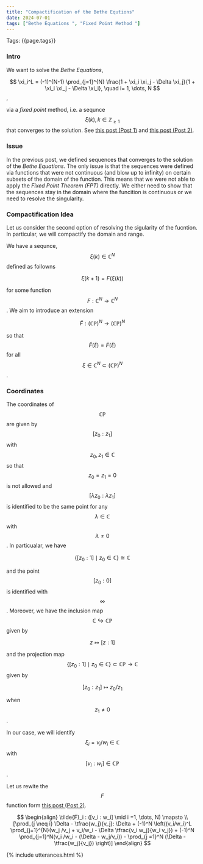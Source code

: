 ```yaml
---
title: "Compactification of the Bethe Equtions"
date: 2024-07-01
tags: ["Bethe Equations ", "Fixed Point Method "]
---
```

Tags: {{page.tags}}

### Intro

We want to solve the *Bethe Equations*,

$$ 
\xi_i^L = (-1)^{N-1} \prod_{j=1}^{N} \frac{1 + \xi_i \xi_j - \Delta \xi_j}{1 + \xi_i \xi_j - \Delta \xi_i}, \quad i= 1, \dots, N
$$,

via a *fixed point* method, i.e. a sequnce $$\xi(k), k \in \mathbb{Z}_{\geq 1}$$ that converges to the solution. See [this post (Post 1)](/URSA23/2024/06/12/fxpt.html) and [this post (Post 2)](/URSA23/2024/06/22/fxpt2.html).

### Issue

In the previous post, we defined sequences that converges to the solution of the *Bethe Equations*. The only issue is that the sequences were defined via functions that were not continuous (and blow up to infinity) on certain subsets of the domain of the function. This means that we were not able to apply the *Fixed Point Theorem (FPT)* directly. We either need to show that the sequences stay in the domain where the funcition is continuous or we need to resolve the singularity.

### Compactification Idea

Let us consider the second option of resolving the sigularity of the fucntion. In particular, we will compactify the domain and range.

We have a sequnce, $$\xi(k) \in \mathbb{C}^{N}$$ defined as followns

$$
\xi(k +1)  = F(\xi(k))
$$

for some function $$F: \mathbb{C}^{N} \rightarrow \mathbb{C}^{N}$$. We aim to introduce an extension

$$
\tilde{F}: (\mathbb{CP})^{N} \rightarrow (\mathbb{CP})^{N}
$$

so that $$\tilde{F}(\xi) = F(\xi)$$ for all $$\xi \in \mathbb{C}^{N} \subset  (\mathbb{CP})^{N}$$.

### Coordinates

The coordinates of $$\mathbb{CP}$$ are given by $$[z_0 :z_1]$$ with $$z_0, z_1 \in \mathbb{C}$$ so that $$ z_0 = z_1 = 0$$ is not allowed and $$[\lambda  z_0 : \lambda z_1]$$ is identified to be the same point for any $$\lambda \in \mathbb{C}$$ with $$\lambda \neq 0$$. In particualar, we have 

$$
\{ [z_0:1] \mid z_0 \in \mathbb{C} \} \cong \mathbb{C}
$$ 

and the point $$[z_0 : 0]$$ is identified with $$\infty$$. Moreover, we have the inclusion map $$\mathbb{C} \hookrightarrow \mathbb{CP}$$ given by

$$
z \mapsto [z:1]
$$

and the projection map $$\{ [z_0:1] \mid z_0 \in \mathbb{C} \} \subset \mathbb{CP} \rightarrow \mathbb{C}$$ given by

$$
[z_0 : z_1] \mapsto z_0/z_1
$$

when $$z_1 \neq 0$$.

In our case, we will identify $$\xi_i = v_i/w_i \in \mathbb{C}$$ with $$[v_i:w_i] \in \mathbb{CP}$$.

Let us rewite the $$F$$ function form [this post (Post 2)](/URSA23/2024/06/22/fxpt2.html).

$$
\begin{align}
\tilde{F}_i : ([v_i : w_i] \mid i =1, \dots, N) \mapsto \\
[\prod_{j \neq i} \Delta - \tfrac{w_j}{v_j}: \Delta + (-1)^N \left((v_i/w_i)^L \prod_{j=1}^{N}(w_j /v_j + v_i/w_i  - \Delta \tfrac{v_i w_j}{w_i v_j}) + (-1)^N \prod_{j=1}^N(v_i /w_i - (\Delta - w_j/v_i)) - \prod_{j =1}^N (\Delta - \tfrac{w_j}{v_j}) \right)]
\end{align}
$$


{% include utterances.html %}
